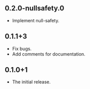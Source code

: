## 0.2.0-nullsafety.0

* Implement null-safety.

## 0.1.1+3

* Fix bugs.
* Add comments for documentation.

## 0.1.0+1

* The initial release.
